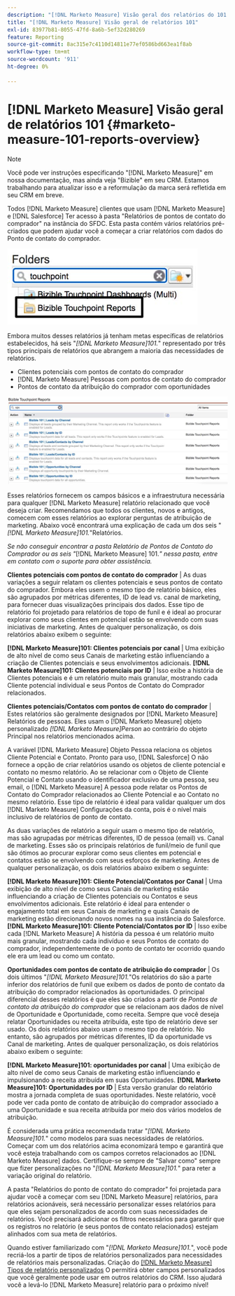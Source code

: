 ```yaml
---
description: "[!DNL Marketo Measure] Visão geral dos relatórios do 101 - [!DNL Marketo Measure] - Documentação do produto"
title: "[!DNL Marketo Measure] Visão geral de relatórios 101"
exl-id: 83977b81-8055-47fd-8a6b-5ef32d280269
feature: Reporting
source-git-commit: 8ac315e7c4110d14811e77ef0586bd663ea1f8ab
workflow-type: tm+mt
source-wordcount: '911'
ht-degree: 0%

---
```


# [!DNL Marketo Measure] Visão geral de relatórios 101 {#marketo-measure-101-reports-overview}

>[!NOTE]
>
>Você pode ver instruções especificando &quot;[!DNL Marketo Measure]&quot; em nossa documentação, mas ainda veja &quot;Bizible&quot; em seu CRM. Estamos trabalhando para atualizar isso e a reformulação da marca será refletida em seu CRM em breve.

Todos [!DNL Marketo Measure] clientes que usam [!DNL Marketo Measure] e [!DNL Salesforce] Ter acesso à pasta &quot;Relatórios de pontos de contato do comprador&quot; na instância do SFDC. Esta pasta contém vários relatórios pré-criados que podem ajudar você a começar a criar relatórios com dados do Ponto de contato do comprador.

![](assets/bizible-101-reports-overview-1.png)

Embora muitos desses relatórios já tenham metas específicas de relatórios estabelecidos, há seis &quot;_[!DNL Marketo Measure]101._&quot; representado por três tipos principais de relatórios que abrangem a maioria das necessidades de relatórios.

* Clientes potenciais com pontos de contato do comprador
* [!DNL Marketo Measure] Pessoas com pontos de contato do comprador
* Pontos de contato da atribuição do comprador com oportunidades

![](assets/bizible-101-reports-overview-2.png)

Esses relatórios fornecem os campos básicos e a infraestrutura necessária para qualquer [!DNL Marketo Measure] relatório relacionado que você deseja criar. Recomendamos que todos os clientes, novos e antigos, comecem com esses relatórios ao explorar perguntas de atribuição de marketing. Abaixo você encontrará uma explicação de cada um dos seis &quot;_[!DNL Marketo Measure]101._&quot;Relatórios.

_Se não conseguir encontrar a pasta Relatório de Pontos de Contato do Comprador ou as seis &quot;_[!DNL Marketo Measure] 101._&quot; nessa pasta, entre em contato com o suporte para obter assistência._

**Clientes potenciais com pontos de contato do comprador** | As duas variações a seguir relatam os clientes potenciais e seus pontos de contato do comprador. Embora eles usem o mesmo tipo de relatório básico, eles são agrupados por métricas diferentes, ID de lead vs. canal de marketing, para fornecer duas visualizações principais dos dados. Esse tipo de relatório foi projetado para relatórios de topo de funil e é ideal ao procurar explorar como seus clientes em potencial estão se envolvendo com suas iniciativas de marketing. Antes de qualquer personalização, os dois relatórios abaixo exibem o seguinte:

**[!DNL Marketo Measure]101: Clientes potenciais por canal** | Uma exibição de alto nível de como seus Canais de marketing estão influenciando a criação de Clientes potenciais e seus envolvimentos adicionais.
**[!DNL Marketo Measure]101: Clientes potenciais por ID** | Isso exibe a história de Clientes potenciais e é um relatório muito mais granular, mostrando cada Cliente potencial individual e seus Pontos de Contato do Comprador relacionados.

**Clientes potenciais/Contatos com pontos de contato do comprador** | Estes relatórios são geralmente designados por [!DNL Marketo Measure] Relatórios de pessoas. Eles usam o [!DNL Marketo Measure] objeto personalizado _[!DNL Marketo Measure]Person_ ao contrário do objeto Principal nos relatórios mencionados acima.

A variável [!DNL Marketo Measure] Objeto Pessoa relaciona os objetos Cliente Potencial e Contato. Pronto para uso, [!DNL Salesforce] O não fornece a opção de criar relatórios usando os objetos de cliente potencial e contato no mesmo relatório. Ao se relacionar com o Objeto de Cliente Potencial e Contato usando o identificador exclusivo de uma pessoa, seu email, o [!DNL Marketo Measure] A pessoa pode relatar os Pontos de Contato do Comprador relacionados ao Cliente Potencial e ao Contato no mesmo relatório. Esse tipo de relatório é ideal para validar qualquer um dos [!DNL Marketo Measure] Configurações da conta, pois é o nível mais inclusivo de relatórios de ponto de contato.

As duas variações de relatório a seguir usam o mesmo tipo de relatório, mas são agrupadas por métricas diferentes, ID de pessoa (email) vs. Canal de marketing. Esses são os principais relatórios de funil/meio de funil que são ótimos ao procurar explorar como seus clientes em potencial e contatos estão se envolvendo com seus esforços de marketing. Antes de qualquer personalização, os dois relatórios abaixo exibem o seguinte:

**[!DNL Marketo Measure]101: Cliente Potencial/Contatos por Canal** | Uma exibição de alto nível de como seus Canais de marketing estão influenciando a criação de Clientes potenciais ou Contatos e seus envolvimentos adicionais. Este relatório é ideal para entender o engajamento total em seus Canais de marketing e quais Canais de marketing estão direcionando novos nomes na sua instância do Salesforce.
**[!DNL Marketo Measure]101: Cliente Potencial/Contatos por ID** | Isso exibe cada [!DNL Marketo Measure] A história da pessoa é um relatório muito mais granular, mostrando cada indivíduo e seus Pontos de contato do comprador, independentemente de o ponto de contato ter ocorrido quando ele era um lead ou como um contato.

**Oportunidades com pontos de contato de atribuição do comprador** | Os dois últimos &quot;_[!DNL Marketo Measure]101._&quot;Os relatórios do são a parte inferior dos relatórios de funil que exibem os dados de ponto de contato da atribuição do comprador relacionados às oportunidades. O principal diferencial desses relatórios é que eles são criados a partir de _Pontos de contato da atribuição do comprador_ que se relacionam aos dados de nível de Oportunidade e Oportunidade, como receita. Sempre que você deseja relatar Oportunidades ou receita atribuída, este tipo de relatório deve ser usado. Os dois relatórios abaixo usam o mesmo tipo de relatório. No entanto, são agrupados por métricas diferentes, ID da oportunidade vs Canal de marketing. Antes de qualquer personalização, os dois relatórios abaixo exibem o seguinte:

**[!DNL Marketo Measure]101: oportunidades por canal** | Uma exibição de alto nível de como seus Canais de marketing estão influenciando e impulsionando a receita atribuída em suas Oportunidades.
**[!DNL Marketo Measure]101: Oportunidades por ID** | Esta versão granular do relatório mostra a jornada completa de suas oportunidades. Neste relatório, você pode ver cada ponto de contato de atribuição do comprador associado a uma Oportunidade e sua receita atribuída por meio dos vários modelos de atribuição.

É considerada uma prática recomendada tratar &quot;_[!DNL Marketo Measure]101._&quot; como modelos para suas necessidades de relatórios. Começar com um dos relatórios acima economizará tempo e garantirá que você esteja trabalhando com os campos corretos relacionados ao [!DNL Marketo Measure] dados. Certifique-se sempre de &quot;Salvar como&quot; sempre que fizer personalizações no &quot;_[!DNL Marketo Measure]101._&quot; para reter a variação original do relatório.

A pasta &quot;Relatórios do ponto de contato do comprador&quot; foi projetada para ajudar você a começar com seu [!DNL Marketo Measure] relatórios, para relatórios acionáveis, será necessário personalizar esses relatórios para que eles sejam personalizados de acordo com suas necessidades de relatórios. Você precisará adicionar os filtros necessários para garantir que os registros no relatório (e seus pontos de contato relacionados) estejam alinhados com sua meta de relatórios.

Quando estiver familiarizado com &quot;_[!DNL Marketo Measure]101._&quot;, você pode recriá-los a partir de tipos de relatórios personalizados para necessidades de relatórios mais personalizadas. Criação do [[!DNL Marketo Measure] Tipos de relatório personalizados](/help/marketo-measure-salesforce-reporting/new-report-types/creating-custom-marketo-measure-report-types.md) O permitirá obter campos personalizados que você geralmente pode usar em outros relatórios do CRM. Isso ajudará você a levá-lo [!DNL Marketo Measure] relatório para o próximo nível!

